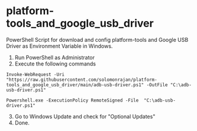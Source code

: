 # platform-tools_and_google_usb_driver
PowerShell Script for download and config platform-tools and Google USB Driver as Environment Variable in Windows.

 1. Run PowerShell as Administrator 
 2. Execute the following commands
 
```
Invoke-WebRequest -Uri "https://raw.githubusercontent.com/solomonrajan/platform-tools_and_google_usb_driver/main/adb-usb-driver.ps1" -OutFile "C:\adb-usb-driver.ps1"
```
```
Powershell.exe -ExecutionPolicy RemoteSigned -File  "C:\adb-usb-driver.ps1"
```

 3. Go to Windows Update and check for "Optional Updates"
 4. Done.
